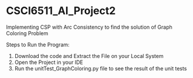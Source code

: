 # CSCI6511_AI_Project2
Implementing CSP with Arc Consistency to find the solution of Graph Coloring Problem

Steps to Run the Program:
 1. Download the code and Extract the File on your Local System
 2. Open the Project in your IDE
 3. Run the unitTest_GraphColoring.py file to see the result of the unit tests
